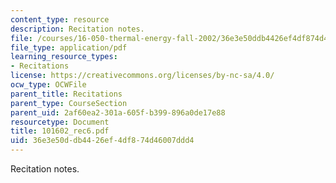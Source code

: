 ```yaml
---
content_type: resource
description: Recitation notes.
file: /courses/16-050-thermal-energy-fall-2002/36e3e50ddb4426ef4df874d46007ddd4_101602_rec6.pdf
file_type: application/pdf
learning_resource_types:
- Recitations
license: https://creativecommons.org/licenses/by-nc-sa/4.0/
ocw_type: OCWFile
parent_title: Recitations
parent_type: CourseSection
parent_uid: 2af60ea2-301a-605f-b399-896a0de17e88
resourcetype: Document
title: 101602_rec6.pdf
uid: 36e3e50d-db44-26ef-4df8-74d46007ddd4
---
```

Recitation notes.